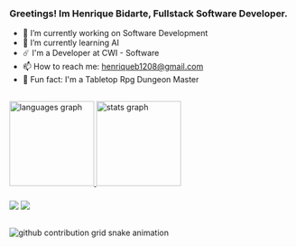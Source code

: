 ### Greetings! Im Henrique Bidarte, Fullstack Software Developer. 

- 🔭 I’m currently working on Software Development
- 🧠 I’m currently learning AI
- ☄️ I'm a Developer at CWI - Software
- 📫 How to reach me: henriqueb1208@gmail.com
- 🎲 Fun fact: I'm a Tabletop Rpg Dungeon Master

##

<div>
  <a href="https://github.com/henrique-bidarte">
  <img src="https://github-readme-stats.vercel.app/api/top-langs?username=henrique-bidarte&locale=en&hide_title=false&layout=compact&card_width=450&langs_count=5&theme=radical&hide_border=false&order=2" height="150" alt="languages graph" />
  <img src="https://github-readme-stats.vercel.app/api?username=henrique-bidarte&hide_title=true&hide_rank=false&show_icons=true&include_all_commits=true&card_width=450&count_private=true&disable_animations=false&theme=radical&locale=en&hide_border=false&rank_icon=github&order=1" height="150" alt="stats graph" />
</div>

###

<div>
  <a href = "https://www.linkedin.com/in/henrique-bidarte-massuquetti" target="_blank"><img src="https://img.shields.io/badge/LinkedIn-0077B5?style=for-the-badge&logo=linkedin&logoColor=white" target="_blank"/></a>
  <a href = "mailto:henriqueb1208@gmail.com"><img src="https://img.shields.io/badge/-Gmail-%23333?style=for-the-badge&logo=gmail&logoColor=white" target="_blank"/></a>
</div>

##

<picture>
  <source
    media="(prefers-color-scheme: dark)"
    srcset="https://github.com/YOUR_USERNAME/YOUR_USERNAME/blob/output/github-contribution-grid-snake-dark.svg"
  />
  <source
    media="(prefers-color-scheme: light)"
    srcset="https://github.com/YOUR_USERNAME/YOUR_USERNAME/blob/output/github-contribution-grid-snake.svg"
  />
  <img
    alt="github contribution grid snake animation"
    src="https://github.com/YOUR_USERNAME/YOUR_USERNAME/blob/output/github-contribution-grid-snake.svg"
  />
</picture>
